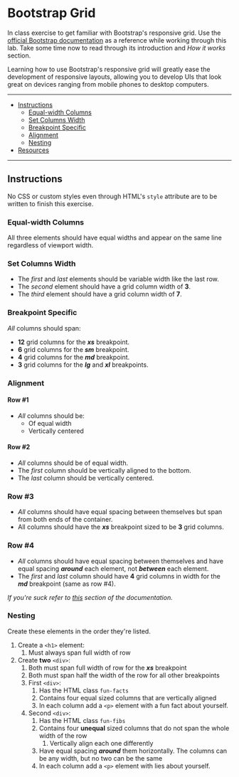 # Bootstrap Grid

In class exercise to get familiar with Bootstrap's responsive grid. Use the [official Bootstrap documentation](https://getbootstrap.com/docs/4.2/layout/grid/) as a reference while working through this lab. Take some time now to read through its introduction and _How it works_ section.

Learning how to use Bootstrap's responsive grid will greatly ease the development of responsive layouts, allowing you to develop UIs that look great on devices ranging from mobile phones to desktop computers.


***
- [Instructions](#instructions)
	- [Equal-width Columns](#equal-width-columns)
	- [Set Columns Width](#set-columns-width)
	- [Breakpoint Specific](#breakpoint-specific)
	- [Alignment](#alignment)
	- [Nesting](#nesting)
- [Resources](#resources)
***




## Instructions

No CSS or custom styles even through HTML's `style` attribute are to be written to finish this exercise.

### Equal-width Columns

All three elements should have equal widths and appear on the same line regardless of viewport width.


### Set Columns Width

- The _first_ and _last_ elements should be variable width like the last row.
- The _second_ element should have a grid column width of **3**.
- The _third_ element should have a grid column width of **7**.


### Breakpoint Specific

_All_ columns should span:

- **12** grid columns for the ***xs*** breakpoint.
- **6** grid columns for the ***sm*** breakpoint.
- **4** grid columns for the ***md*** breakpoint.
- **3** grid columns for the ***lg*** and ***xl*** breakpoints.


### Alignment

#### Row #1
- _All_ columns should be:
	- Of equal width
	- Vertically centered

#### Row #2
- _All_ columns should be of equal width.
- The _first_ column should be vertically aligned to the bottom.
- The _last_ column should be vertically centered.

### Row #3
- _All_ columns should have equal spacing between themselves but span from both ends of the container.
- All columns should have the ***xs*** breakpoint sized to be **3** grid columns.

### Row #4
- _All_ columns should have equal spacing between themselves and have equal spacing ***around*** each element, not ***between*** each element.
- The _first_ and _last_ column should have **4** grid columns in width for the ***md*** breakpoint (same as row #4).

_If you're suck refer to [this](https://getbootstrap.com/docs/4.2/layout/grid/#alignment) section of the documentation._


### Nesting

Create these elements in the order they're listed.

1. Create a `<h1>` element:
	1. Must always span full width of row
1. Create **two** `<div>`:
	1. Both must span full width of row for the ***xs*** breakpoint
	1. Both must span half the width of the row for all other breakpoints
	1. First `<div>`:
		1. Has the HTML class `fun-facts`
		1. Contains four equal sized columns that are vertically aligned
		1. In each column add a `<p>` element with a fun fact about yourself.
	1. Second `<div>`:
		1. Has the HTML class `fun-fibs`
		1. Contains four **unequal** sized columns that do not span the whole width of the row
			1. Vertically align each one differently
		1. Have equal spacing ***around*** them horizontally. The columns can be any width, but no two can be the same
		1. In each column add a `<p>` element with lies about yourself.
